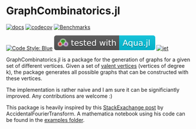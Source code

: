 # GraphCombinatorics.jl

[![docs](https://img.shields.io/badge/docs-online-blue.svg)](https://oameye.github.io/GraphCombinatorics.jl/)
[![codecov](https://codecov.io/gh/oameye/GraphCombinatorics.jl/branch/main/graph/badge.svg)](https://app.codecov.io/gh/oameye/GraphCombinatorics.jl)
[![Benchmarks](https://github.com/oameye/GraphCombinatorics.jl/actions/workflows/Benchmarks.yaml/badge.svg?branch=main)](https://oameye.github.io/GraphCombinatorics.jl/benchmarks/)

[![Code Style: Blue](https://img.shields.io/badge/blue%20style%20-%20blue-4495d1.svg)](https://github.com/JuliaDiff/BlueStyle)
[![Aqua QA](https://raw.githubusercontent.com/JuliaTesting/Aqua.jl/master/badge.svg)](https://github.com/JuliaTesting/Aqua.jl)
[![jet](https://img.shields.io/badge/%F0%9F%9B%A9%EF%B8%8F_tested_with-JET.jl-233f9a)](https://github.com/aviatesk/JET.jl)

GraphCombinatorics.jl is a package for the generation of graphs for a given set of different vertices. Given a set of [valent vertices](https://en.wikipedia.org/wiki/Degree_%28graph_theory%29) (vertices of degree k), the package generates all possible graphs that can be constructed with these vertices.

The implementation is rather naive and I am sure it can be significiantly improved. Any contributions are welcome :)

This package is heavily inspired by this [StackExachange post](https://mathematica.stackexchange.com/questions/170268/how-to-generate-all-feynman-diagrams-with-mathematica) by AccidentalFourierTransform. A mathematica notebook using his code can be found in the [examples folder](https://github.com/oameye/GraphCombinatorics.jl/tree/main/examples). 
